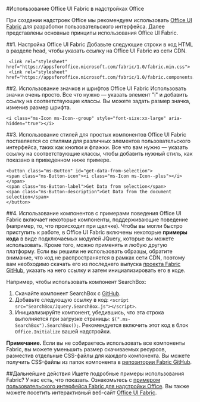 
#Использование Office UI Fabric в надстройках Office

При создании надстроек Office мы рекомендуем использовать [Office UI Fabric](https://github.com/OfficeDev/Office-UI-Fabric) для разработки пользовательского интерфейса. Далее представлены основные принципы использования Office UI Fabric.  

##1. Настройка Office UI Fabric
Добавьте следующие строки в код HTML в разделе head, чтобы указать ссылку на Office UI Fabric из сети CDN.

     <link rel="stylesheet" href="https://appsforoffice.microsoft.com/fabric/1.0/fabric.min.css">
     <link rel="stylesheet" href="https://appsforoffice.microsoft.com/fabric/1.0/fabric.components.min.css">


##2. Использование значков и шрифтов Office UI Fabric
Использовать значки очень просто. Все что нужно — указать элемент "i" и добавить ссылку на соответствующие классы. Вы можете задать размер значка, изменив размер шрифта.

    <i class="ms-Icon ms-Icon--group" style="font-size:xx-large" aria-hidden="true"></i>


##3. Использование стилей для простых компонентов
Office UI Fabric поставляется со стилями для различных элементов пользовательского интерфейса, таких как кнопки и флажки. Все что вам нужно — указать ссылку на соответствующие классы, чтобы добавить нужный стиль, как показано в приведенном ниже примере.

    <button class="ms-Button" id="get-data-from-selection">
    <span class="ms-Button-icon"><i class="ms-Icon ms-Icon--plus"></i></span>
    <span class="ms-Button-label">Get Data from selection</span>
    <span class="ms-Button-description">Get Data from the document selection</span>
    </button>

##4. Использование компонентов с примерами поведения
Office UI Fabric включает некоторые компоненты, поддерживающие поведение (например, то, что происходит при щелчке). Чтобы вы могли быстро приступить к работе, в Office UI Fabric включены некоторые **примеры кода** в виде подключаемых модулей JQuery, которые вы можете использовать. Кроме того, можно применять и любую другую платформу. Если вы решили не использовать образцы, обратите внимание, что код не распространяется в рамках сети CDN, поэтому вам необходимо скачать его из последнего выпуска [проекта Fabric GitHub](https://github.com/OfficeDev/Office-UI-Fabric/releases), указать на него ссылку и затем инициализировать его в коде. 

Например, чтобы использовать компонент SearchBox:

1. Скачайте компонент SearchBox с [GitHub](https://github.com/OfficeDev/Office-UI-Fabric/tree/master/src/components/SearchBox).
2. Добавьте следующую ссылку в код: `<script src="SearchBox/Jquery.SearchBox.js"></script>`.
3. Инициализируйте компонент, убедившись, что эта строка выполняется при загрузке страницы: `$(".ms-SearchBox").SearchBox();`. Рекомендуется включить этот код в блок `Office.Initialize` вашей надстройки.     

**Примечание.** Если вы не собираетесь использовать все компоненты Fabric, вы можете уменьшить размер скачиваемых ресурсов, разместив отдельные CSS-файлы для каждого компонента. Вы можете получить CSS-файлы из папок компонента в [репозитории Fabric GitHub](https://github.com/OfficeDev/Office-UI-Fabric). 


##Дальнейшие действия
Ищете подробные примеры использования Fabric? У нас есть, что показать. Ознакомьтесь с [примером пользовательского интерфейса Fabric для надстройки Office](https://github.com/OfficeDev/Office-Add-in-Fabric-UI-Sample). Вы также можете посетить интерактивный веб-сайт [Office UI Fabric](https://github.com/OfficeDev/Office-UI-Fabric).

